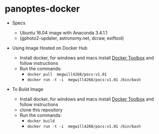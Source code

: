 # panoptes-docker

* Specs
  - Ubuntu 16.04 image with Anaconda 3.4.1.1 
  - (gphoto2-updater, astronomy.net, dcraw, exiftool)

* Using Image Hosted on Docker Hub
  - Install docker, for windows and macs install [Docker Toolbox](https://www.docker.com/products/docker-toolbox) and follow instructions 
  - Run the commands:
    - `docker pull  megwill4268/pocs:v1.01`
    - `docker run -t -i  megwill4268/pocs:v1.01 /bin/bash`

* To Build Image
   - Install docker, for windows and macs install [Docker Toolbox](https://www.docker.com/products/docker-toolbox) and follow instructions 
   - clone this repository
   - Run the commands: 
     - `docker build`
     - `docker run -t -i  megwill4268/pocs:v1.01 /bin/bash`